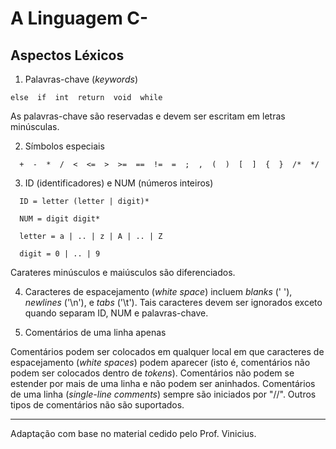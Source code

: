# A Linguagem C-

## Aspectos Léxicos

1. Palavras-chave (_keywords_)

```
else  if  int  return  void  while
```

As palavras-chave são reservadas e devem ser escritam em letras minúsculas.

2. Símbolos especiais

```
  +  -  *  /  <  <=  >  >=  ==  !=  =  ;  ,  (  )  [  ]  {  }  /*  */
```

 3. ID (identificadores) e NUM (números inteiros)

```
  ID = letter (letter | digit)*

  NUM = digit digit*

  letter = a | .. | z | A | .. | Z

  digit = 0 | .. | 9
```

Carateres minúsculos e maiúsculos são diferenciados.

4. Caracteres de espacejamento (_white space_) incluem _blanks_ (' '), _newlines_ ('\n'), e _tabs_ ('\t'). Tais caracteres devem ser ignorados exceto quando separam  ID, NUM e palavras-chave.

5. Comentários de uma linha apenas

Comentários podem ser colocados em qualquer local em que caracteres de espacejamento (_white spaces_) podem aparecer (isto é, comentários não podem ser colocados dentro de _tokens_).
Comentários não podem se estender por mais de uma linha e não podem ser aninhados.
Comentários de uma linha (_single-line comments_) sempre são iniciados por "//".
Outros tipos de comentários  não são suportados.

-----
Adaptação com base no material cedido pelo Prof. Vinicius.
